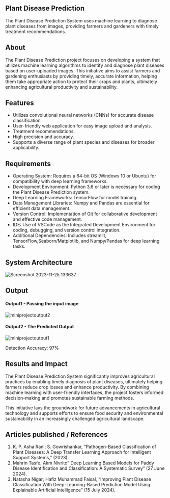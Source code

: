 ## Plant Disease Prediction
  The Plant Disease Prediction System uses machine learning to diagnose plant diseases from images, providing farmers and gardeners with timely treatment recommendations.
  
## About
  The Plant Disease Prediction project focuses on developing a system that utilizes machine learning algorithms to identify and diagnose plant diseases based on user-uploaded images. This initiative aims to assist farmers and gardening enthusiasts by providing timely, accurate information, helping them take appropriate action to protect their crops and plants, ultimately enhancing agricultural productivity and sustainability.

## Features
<!--List the features of the project as shown below-->
- Utilizes convolutional neural networks (CNNs) for accurate disease classification
- User-friendly web application for easy image upload and analysis.
- Treatment recommendations.
- High precision and accuracy.
- Supports a diverse range of plant species and diseases for broader applicability.

## Requirements
<!--List the requirements of the project as shown below-->
* Operating System: Requires a 64-bit OS (Windows 10 or Ubuntu) for compatibility with deep learning frameworks.
* Development Environment: Python 3.6 or later is necessary for coding the Plant Disease Prediction system.
* Deep Learning Frameworks: TensorFlow for model training.
* Data Management Libraries: Numpy and Pandas are essential for efficient data management.
* Version Control: Implementation of Git for collaborative development and effective code management.
* IDE: Use of VSCode as the Integrated Development Environment for coding, debugging, and version control integration.
* Additional Dependencies: Includes streamlit, TensorFlow,Seaborn/Matplotlib, and Numpy/Pandas for deep learning tasks.

## System Architecture
<!--Embed the system architecture diagram as shown below-->

![Screenshot 2023-11-25 133637](https://github.com/<<yourusername>>/Hand-Gesture-Recognition-System/assets/75235455/a60c11f3-0a11-47fb-ac89-755d5f45c995)


## Output

<!--Embed the Output picture at respective places as shown below as shown below-->
#### Output1 - Passing the input image

![miniprojectoutput2](https://github.com/user-attachments/assets/9d39bcc1-3d68-4d25-b7ff-c92021b1572a)


#### Output2 - The Predicted Output

![miniprojectoutput1](https://github.com/user-attachments/assets/3fb25882-b782-48d4-987c-0188b1d205b4)


Detection Accuracy: 97%


## Results and Impact

  The Plant Disease Prediction System significantly improves agricultural practices by enabling timely diagnosis of plant diseases, ultimately helping farmers reduce crop losses and enhance productivity. By combining machine learning with user-friendly interfaces, the project fosters informed decision-making and promotes sustainable farming methods.

  This initiative lays the groundwork for future advancements in agricultural technology and supports efforts to ensure food security and environmental sustainability in an increasingly challenged agricultural landscape.

## Articles published / References
1)	K. P. Asha Rani; S. Gowrishankar, “Pathogen-Based Classification of Plant Diseases: A Deep Transfer Learning Approach for Intelligent Support Systems,” (2023).
2)	Mahrin Tasfe; Akm Nivrito” Deep Learning Based Models for Paddy Disease Identification and Classification: A Systematic Survey” (27 June 2024).
3)	Natasha Nigar; Hafiz Muhammad Faisal, “Improving Plant Disease Classification With Deep-Learning-Based Prediction Model Using Explainable Artificial Intelligence” (15 July 2024).




